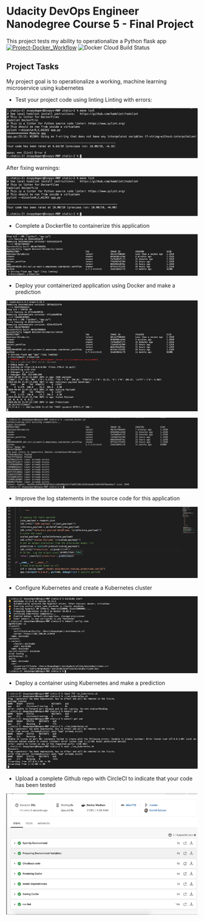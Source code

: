 # Udacity DevOps Engineer Nanodegree Course 5 - Final Project
This project tests my ability to operationalize a Python flask app
[![Project-Docker_Workflow](https://circleci.com/gh/dSalazar10/Project-static-2.svg?style=svg)](https://app.circleci.com/pipelines/github/dSalazar10/static-2)
![Docker Cloud Build Status](https://img.shields.io/docker/cloud/build/dsalazar10/udacity)

## Project Tasks
My project goal is to operationalize a working, machine learning microservice using kubernetes
- Test your project code using linting
Linting with errors:

![](/screenshots/screenshot-01.png)

After fixing warnings:

![](/screenshots/screenshot-02.png)

- Complete a Dockerfile to containerize this application

![](/screenshots/screenshot-03.png)

- Deploy your containerized application using Docker and make a prediction

![](/screenshots/screenshot-04.png)

![](/screenshots/screenshot-06.png)

- Improve the log statements in the source code for this application

![](/screenshots/screenshot-05.png)

- Configure Kubernetes and create a Kubernetes cluster

![](/screenshots/screenshot-07.png)

- Deploy a container using Kubernetes and make a prediction

![](/screenshots/screenshot-08.png)

- Upload a complete Github repo with CircleCI to indicate that your code has been tested

![](/screenshots/screenshot-10.png)

